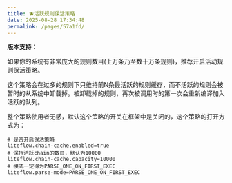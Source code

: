 ```yaml
---
title: 🫐活跃规则保活策略
date: 2025-08-28 17:34:48
permalink: /pages/57a1fd/
---
```


**版本支持：**<Badge text="v2.15.0+" vertical="middle"/>

如果你的系统有非常庞大的规则数目(上万条乃至数十万条规则)，推荐开启活动规则保活策略。

这个策略会在过多的规则下只维持前N条最活跃的规则缓存，而不活跃的规则会被暂时的从系统中卸载掉。被卸载掉的规则，再次被调用时的第一次会重新编译加入活跃的队列。

整个策略使用者无感，默认这个策略的开关在框架中是关闭的，这个策略的打开方式为：

```properties
# 是否开启保活策略
liteflow.chain-cache.enabled=true
# 保持活跃chain的数目，默认为10000
liteflow.chain-cache.capacity=10000
# 模式一定得为PARSE_ONE_ON_FIRST_EXEC
liteflow.parse-mode=PARSE_ONE_ON_FIRST_EXEC
```
